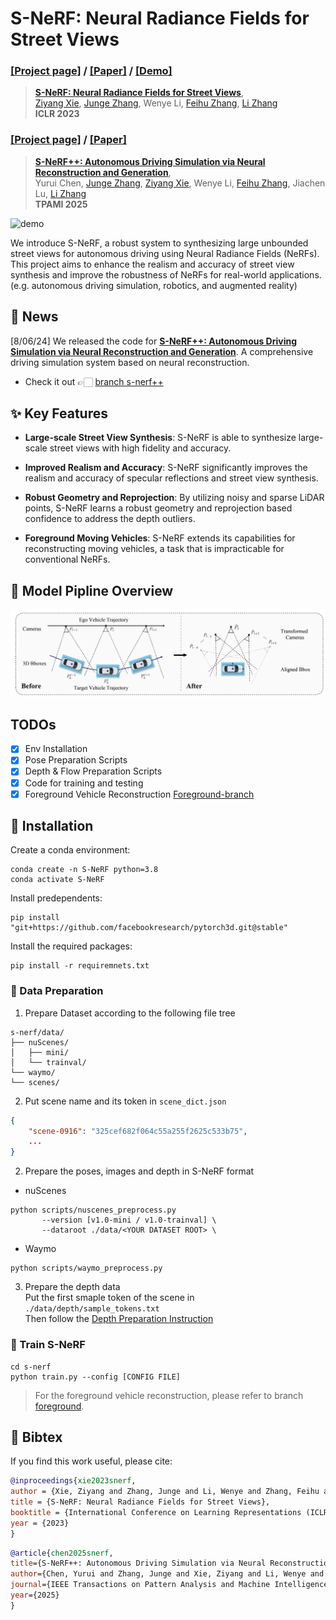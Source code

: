 # S-NeRF: Neural Radiance Fields for Street Views
### [[Project page]](https://ziyang-xie.github.io/s-nerf/) / [ [Paper]](https://arxiv.org/abs/2303.00749) / [[Demo]](https://img.youtube.com/vi/CY4NK-bvEus/0.jpg)
> [**S-NeRF: Neural Radiance Fields for Street Views**](https://arxiv.org/abs/2303.00749),  
> [Ziyang Xie](https://ziyangxie.site/), [Junge Zhang](https://andy-zd.github.io/), Wenye Li, [Feihu Zhang](http://www.feihuzhang.com/), [Li Zhang](https://lzrobots.github.io)  
> **ICLR 2023**

### [[Project page]](https://fudan-zvg.github.io/S-NeRF/) / [[Paper]](https://arxiv.org/abs/2402.02112)
> [**S-NeRF++: Autonomous Driving Simulation via Neural Reconstruction and Generation**](https://arxiv.org/abs/2402.02112),  
> Yurui Chen, [Junge Zhang](https://andy-zd.github.io/), [Ziyang Xie](https://ziyangxie.site/),  Wenye Li, [Feihu Zhang](http://www.feihuzhang.com/), Jiachen Lu, [Li Zhang](https://lzrobots.github.io)  
> **TPAMI 2025**

![demo](./assets/demo.gif)


We introduce S-NeRF, a robust system to synthesizing large unbounded street views for autonomous driving using Neural Radiance Fields (NeRFs). This project aims to enhance the realism and accuracy of street view synthesis and improve the robustness of NeRFs for real-world applications. (e.g. autonomous driving simulation, robotics, and augmented reality)

## 🚀 News
[8/06/24]  We released the code for [**S-NeRF++: Autonomous Driving Simulation via Neural Reconstruction and Generation**](https://arxiv.org/abs/2402.02112). A comprehensive driving simulation system based on neural reconstruction. 

- Check it out 👉🏻 [branch s-nerf++](https://github.com/fudan-zvg/S-NeRF/tree/s-nerf%2B%2B)

## ✨ Key Features

- **Large-scale Street View Synthesis**: S-NeRF is able to synthesize large-scale street views with high fidelity and accuracy.

- **Improved Realism and Accuracy**: S-NeRF significantly improves the realism and accuracy of specular reflections and street view synthesis.

- **Robust Geometry and Reprojection**: By utilizing noisy and sparse LiDAR points, S-NeRF learns a robust geometry and reprojection based confidence to address the depth outliers.

- **Foreground Moving Vehicles**: S-NeRF extends its capabilities for reconstructing moving vehicles, a task that is impracticable for conventional NeRFs.

## 👀 Model Pipline Overview
![Model](./assets/model.png)

## TODOs
- [x] Env Installation
- [x] Pose Preparation Scripts
- [x] Depth & Flow Preparation Scripts
- [x] Code for training and testing
- [x] Foreground Vehicle Reconstruction [Foreground-branch](https://github.com/fudan-zvg/S-NeRF/tree/foreground)

## 🔧 Installation
Create a conda environment:
```
conda create -n S-NeRF python=3.8 
conda activate S-NeRF
```

Install predependents:
```
pip install "git+https://github.com/facebookresearch/pytorch3d.git@stable"
```

Install the required packages:
```
pip install -r requiremnets.txt
```

### 📂 Data Preparation
1. Prepare Dataset according to the following file tree
```
s-nerf/data/
├── nuScenes/
│   ├── mini/
│   └── trainval/
└── waymo/
└── scenes/
```

2. Put scene name and its token in `scene_dict.json`
```json
{
    "scene-0916": "325cef682f064c55a255f2625c533b75",
    ...
}
```

2. Prepare the poses, images and depth in S-NeRF format
- nuScenes
```
python scripts/nuscenes_preprocess.py 
       --version [v1.0-mini / v1.0-trainval] \
       --dataroot ./data/<YOUR DATASET ROOT> \
```

- Waymo 
```
python scripts/waymo_preprocess.py
```

3. Prepare the depth data  
Put the first smaple token of the scene in `./data/depth/sample_tokens.txt`   
Then follow the [Depth Preparation Instruction](/scripts/depth_model/README.md)


### 🚀 Train S-NeRF 
```
cd s-nerf
python train.py --config [CONFIG FILE]
```

> For the foreground vehicle reconstruction, please refer to branch [foreground](https://github.com/fudan-zvg/S-NeRF/tree/foreground).


## 📝 Bibtex
If you find this work useful, please cite:
```bibtex
@inproceedings{xie2023snerf,
author = {Xie, Ziyang and Zhang, Junge and Li, Wenye and Zhang, Feihu and Zhang, Li},
title = {S-NeRF: Neural Radiance Fields for Street Views},
booktitle = {International Conference on Learning Representations (ICLR)},
year = {2023}
}
```
```bibtex
@article{chen2025snerf,
title={S-NeRF++: Autonomous Driving Simulation via Neural Reconstruction and Generation},
author={Chen, Yurui and Zhang, Junge and Xie, Ziyang and Li, Wenye and Zhang, Feihu and Lu, Jiachen and Zhang, Li},
journal={IEEE Transactions on Pattern Analysis and Machine Intelligence (TPAMI)},
year={2025}
}
```



